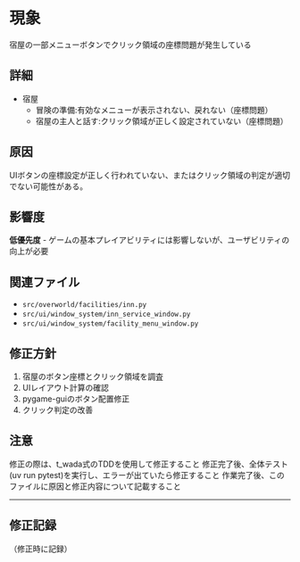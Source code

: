 # 現象

宿屋の一部メニューボタンでクリック領域の座標問題が発生している

## 詳細

* 宿屋
    * 冒険の準備:有効なメニューが表示されない、戻れない（座標問題）
    * 宿屋の主人と話す:クリック領域が正しく設定されていない（座標問題）

## 原因

UIボタンの座標設定が正しく行われていない、またはクリック領域の判定が適切でない可能性がある。

## 影響度

**低優先度** - ゲームの基本プレイアビリティには影響しないが、ユーザビリティの向上が必要

## 関連ファイル

- `src/overworld/facilities/inn.py`
- `src/ui/window_system/inn_service_window.py`
- `src/ui/window_system/facility_menu_window.py`

## 修正方針

1. 宿屋のボタン座標とクリック領域を調査
2. UIレイアウト計算の確認
3. pygame-guiのボタン配置修正
4. クリック判定の改善

## 注意

修正の際は、t_wada式のTDDを使用して修正すること
修正完了後、全体テスト(uv run pytest)を実行し、エラーが出ていたら修正すること
作業完了後、このファイルに原因と修正内容について記載すること

---

## 修正記録

（修正時に記録）